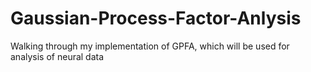 # Gaussian-Process-Factor-Anlysis
Walking through my implementation of GPFA, which will be used for analysis of neural data
